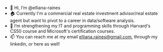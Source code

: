 - 👋 Hi, I’m @elliana-raines
- 🏠 Currently I'm a commercial real estate investment advisor/real estate agent but want to pivot to a career in data/software analysis.
- 🌱 I’m strengthening my IT and programming skills through Harvard's CS50 course and Microsoft's certification courses.
- 📫 You can reach me at my email elliana.raines@gmail.com, through my linkedin, or here as well!
